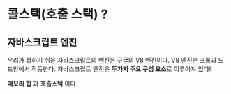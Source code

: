 # 콜스택(호출 스택) ?

## 자바스크립트 엔진

우리가 접하기 쉬운 자바스크립트의 엔진은 구글의 V8 엔진이다. V8 엔진은 크롬과 노드안에서 작동한다. 자바스크립트 엔진은 **두가지 주요 구성 요소**로 이루어져 있다!

**메모리 힙** 과 **호출스택** 이다
